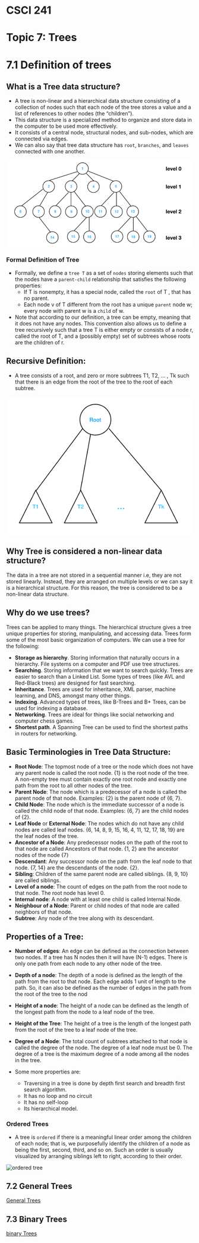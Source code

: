 # CSCI 241
# Topic 7: Trees
# 7.1 Definition of trees
## What is a Tree data structure?
+ A tree is non-linear and a hierarchical data structure consisting of a collection of nodes such that each node of the tree stores a value and a list of references to other nodes (the “children”).
+ This data structure is a specialized method to organize and store data in the computer to be used more effectively.
+ It consists of a central node, structural nodes, and sub-nodes, which are connected via edges.
+ We can also say that tree data structure has `root`, `branches`, and `leaves` connected with one another. 

![tree1](../Resources/tree1.png)

### Formal Definition of Tree
+ Formally, we define a `tree T` as a set of `nodes` storing elements such that the nodes have a `parent-child` relationship that satisfies the following properties:
  - If T is nonempty, it has a special node, called the `root` of T , that has no parent.
  - Each node v of T different from the root has a unique `parent` node w; every node with parent w is a `child` of w.
+ Note that according to our definition, a tree can be empty, meaning that it does not have any nodes. This convention also allows us to define a tree recursively such that a tree T is either empty or consists of a node r, called the root of T, and a (possibly empty) set of subtrees whose roots are the children of r.

## Recursive Definition: 
+ A tree consists of a root, and zero or more subtrees T1, T2, … , Tk such that there is an edge from the root of the tree to the root of each subtree.

![tree2](../Resources/tree2.png)


## Why Tree is considered a non-linear data structure?
The data in a tree are not stored in a sequential manner i.e, they are not stored linearly. Instead, they are arranged on multiple levels or we can say it is a hierarchical structure. For this reason, the tree is considered to be a non-linear data structure.

## Why do we use trees?
Trees can be applied to many things. The hierarchical structure gives a tree unique properties for storing, manipulating, and accessing data. Trees form some of the most basic organization of computers. We can use a tree for the following:
+ **Storage as hierarchy**. Storing information that naturally occurs in a hierarchy. File systems on a computer and PDF use tree structures.
+ **Searching**. Storing information that we want to search quickly. Trees are easier to search than a Linked List. Some types of trees (like AVL and Red-Black trees) are designed for fast searching.
+ **Inheritance**. Trees are used for inheritance, XML parser, machine learning, and DNS, amongst many other things.
+ **Indexing**. Advanced types of trees, like B-Trees and B+ Trees, can be used for indexing a database.
+ **Networking**. Trees are ideal for things like social networking and computer chess games.
+ **Shortest path**. A Spanning Tree can be used to find the shortest paths in routers for networking.


## Basic Terminologies in Tree Data Structure:
+ **Root Node**: The topmost node of a tree or the node which does not have any parent node is called the root node. {1} is the root node of the tree. A non-empty tree must contain exactly one root node and exactly one path from the root to all other nodes of the tree.
+ **Parent Node**: The node which is a predecessor of a node is called the parent node of that node. Examples: {2} is the parent node of {6, 7}.
+ **Child Node**: The node which is the immediate successor of a node is called the child node of that node. Examples: {6, 7} are the child nodes of {2}.
+ **Leaf Node** or **External Node**: The nodes which do not have any child nodes are called leaf nodes. {6, 14, 8, 9, 15, 16, 4, 11, 12, 17, 18, 19} are the leaf nodes of the tree.
+ **Ancestor of a Node**: Any predecessor nodes on the path of the root to that node are called Ancestors of that node. {1, 2} are the ancestor nodes of the node {7}
+ **Descendant**: Any successor node on the path from the leaf node to that node. {7, 14} are the descendants of the node. {2}.
+ **Sibling**: Children of the same parent node are called siblings. {8, 9, 10} are called siblings.
+ **Level of a node**: The count of edges on the path from the root node to that node. The root node has level 0.
+ **Internal node**: A node with at least one child is called Internal Node.
+ **Neighbour of a Node**: Parent or child nodes of that node are called neighbors of that node.
+ **Subtree**: Any node of the tree along with its descendant.

## Properties of a Tree:
+ **Number of edges**: An edge can be defined as the connection between two nodes. If a tree has N nodes then it will have (N-1) edges. There is only one path from each node to any other node of the tree.
+ **Depth of a node**: The depth of a node is defined as the length of the path from the root to that node. Each edge adds 1 unit of length to the path. So, it can also be defined as the number of edges in the path from the root of the tree to the nod
+ **Height of a node**: The height of a node can be defined as the length of the longest path from the node to a leaf node of the tree.
+ **Height of the Tree**: The height of a tree is the length of the longest path from the root of the tree to a leaf node of the tree.
+ **Degree of a Node**: The total count of subtrees attached to that node is called the degree of the node. The degree of a leaf node must be 0. The degree of a tree is the maximum degree of a node among all the nodes in the tree.

+ Some more properties are:
  - Traversing in a tree is done by depth first search and breadth first search algorithm.
  - It has no loop and no circuit
  - It has no self-loop 
  - Its hierarchical model.

### Ordered Trees

+ A tree is `ordered` if there is a meaningful linear order among the children of each node; that is, we purposefully identify the children of a node as being the first, second, third, and so on. Such an order is usually visualized by arranging siblings left to right, according to their order.

![ordered tree](https://courses.engr.illinois.edu/cs225/sp2019/assets/notes/bst/bsttreetraversal.png)

## 7.2 General Trees

[General Trees](generaltrees.md)

## 7.3 Binary Trees

[binary Trees](binarytrees.md)


